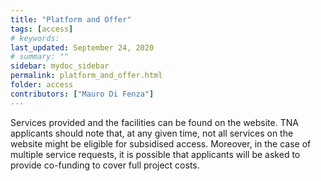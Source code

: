 ```yaml
---
title: "Platform and Offer"
tags: [access]
# keywords:
last_updated: September 24, 2020
# summary: ""
sidebar: mydoc_sidebar
permalink: platform_and_offer.html
folder: access
contributors: ["Mauro Di Fenza"]
---
```



Services provided and the facilities can be found on the website. 
TNA applicants should note that, at any given time, not all services on the website might be eligible for subsidised access. 
Moreover, in the case of multiple service requests, it is possible that applicants will be asked to provide co-funding to cover full project costs.
